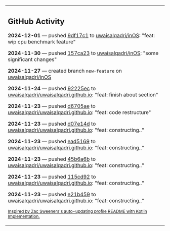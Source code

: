 <table><tr><td valign="top" width="100%">    

## GitHub Activity

**2024-12-01** — pushed [9df17c1](https://github.com/uwaisalqadri/inOS/commits/9df17c195841695fd59ea0d37df90dbbd1a137db) to [uwaisalqadri/inOS](https://github.com/uwaisalqadri/inOS): "feat: wip cpu benchmark feature"

**2024-11-30** — pushed [157ca23](https://github.com/uwaisalqadri/inOS/commits/157ca2399c476f2e6d9a81379456c8d207a766c4) to [uwaisalqadri/inOS](https://github.com/uwaisalqadri/inOS): "some significant changes"

**2024-11-27** — created branch `new-feature` on [uwaisalqadri/inOS](https://github.com/uwaisalqadri/inOS)

**2024-11-24** — pushed [92225ec](https://github.com/uwaisalqadri/uwaisalqadri.github.io/commits/92225ecdbf856625c0518da2c1e8246859d5e850) to [uwaisalqadri/uwaisalqadri.github.io](https://github.com/uwaisalqadri/uwaisalqadri.github.io): "feat: finish about section"

**2024-11-23** — pushed [d6705ae](https://github.com/uwaisalqadri/uwaisalqadri.github.io/commits/d6705ae8e768e951b8ca60362fadc0d3a66ff632) to [uwaisalqadri/uwaisalqadri.github.io](https://github.com/uwaisalqadri/uwaisalqadri.github.io): "feat: code restructure"

**2024-11-23** — pushed [d07e14d](https://github.com/uwaisalqadri/uwaisalqadri.github.io/commits/d07e14d997d1bb124268d19eb39cd22c3241014d) to [uwaisalqadri/uwaisalqadri.github.io](https://github.com/uwaisalqadri/uwaisalqadri.github.io): "feat: constructing.."

**2024-11-23** — pushed [ead5169](https://github.com/uwaisalqadri/uwaisalqadri.github.io/commits/ead5169fa633da52f3df1b9ebb25b310e4345609) to [uwaisalqadri/uwaisalqadri.github.io](https://github.com/uwaisalqadri/uwaisalqadri.github.io): "feat: constructing.."

**2024-11-23** — pushed [45b6a6b](https://github.com/uwaisalqadri/uwaisalqadri.github.io/commits/45b6a6b99cea6e6f14d6dc0510e95aca2be16210) to [uwaisalqadri/uwaisalqadri.github.io](https://github.com/uwaisalqadri/uwaisalqadri.github.io): "feat: constructing.."

**2024-11-23** — pushed [115cd92](https://github.com/uwaisalqadri/uwaisalqadri.github.io/commits/115cd92e70c549ca99588cf0da884aaabb836b01) to [uwaisalqadri/uwaisalqadri.github.io](https://github.com/uwaisalqadri/uwaisalqadri.github.io): "feat: constructing.."

**2024-11-23** — pushed [e21b459](https://github.com/uwaisalqadri/uwaisalqadri.github.io/commits/e21b45971ee194bb9dff4d1977f8e62292c578af) to [uwaisalqadri/uwaisalqadri.github.io](https://github.com/uwaisalqadri/uwaisalqadri.github.io): "feat: constructing.."
                
<sub><a href="https://github.com/ZacSweers/ZacSweers/">Inspired by Zac Sweeners's auto-updating profile README with Kotlin Implementation.</a></sub>
        